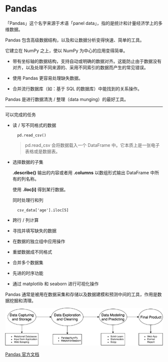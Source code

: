 ﻿# Pandas

「Pandas」这个名字来源于术语「panel data」，指的是统计和计量经济学上的多维数据。

Pandas 包含高级数据结构，以及和让数据分析变得快速、简单的工具。

它建立在 NumPy 之上，使以 NumPy 为中心的应用变得简单。

- 带有坐标轴的数据结构，支持自动或明确的数据对齐。这能防止由于数据没有对齐，以及处理不同来源的、采用不同索引的数据而产生的常见错误。

- 使用 Pandas 更容易处理缺失数据。

- 合并流行数据库（如：基于 SQL 的数据库）中能找到的关系操作。

Pandas 是进行数据清洗 / 整理（data munging）的最好工具。

***

可以完成的任务

- 读 / 写不同格式的数据

        pd.read_csv()
    > pd.read_csv 会将数据载入一个 DataFrame 中。它本质上是一张电子表格或是数据表。

- 选择数据的子集

    **.describe()** 输出的内容或者用 **.columns** 以数组形式输出 DataFrame 中所有的列名称。

    使用 **.iloc[i]** 得到某行数据。

    同时处理行和列

        csv_data['age'].iloc[5]

- 跨行 / 列计算

- 寻找并填写缺失的数据

- 在数据的独立组中应用操作

- 重塑数据成不同格式

- 合并多个数据集

- 先进的时序功能

- 通过 matplotlib 和 seaborn 进行可视化操作

Pandas 通常是被用在数据采集和存储以及数据建模和预测中间的工具，作用是数据挖掘和清理。

![数据科学管道](./images/data_pip.png)

[Pandas 官方文档](https://pandas.pydata.org/pandas-docs/stable/)
